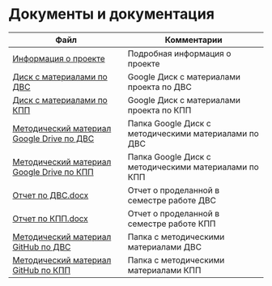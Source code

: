 # Документы и документация

| Файл                                             | Комментарии                                    |
| ------------------------------------------------ | ---------------------------------------------- |
| [Информация о проекте](https://github.com/DanielPetrow/PDUnity2020/blob/main/README.md) | Подробная информация о проекте |
| [Диск с материалами по ДВС](https://drive.google.com/drive/folders/1VvtcNlVwmfEkRlCcUutzGRLgceDrluz6?usp=sharing) | Google Диск с материалами проекта по ДВС|
| [Диск с материалами по КПП](https://drive.google.com/drive/folders/1HTHRfnxnfk79M68WTr56kxbwChZD4OdV?usp=sharing) | Google Диск с материалами проекта по КПП|
| [Методический материал Google Drive по ДВС](https://drive.google.com/drive/folders/1VvtcNlVwmfEkRlCcUutzGRLgceDrluz6?usp=sharing) | Папка Google Диск с методическими материалами по ДВС|
| [Методический материал Google Drive по КПП](https://drive.google.com/drive/folders/1NHrsGZWOwwmiYsZRgBLe137n2E9Q-AFL?usp=sharing) | Папка Google Диск с методическими материалами по КПП|
| [Отчет по ДВС.docx](https://github.com/DanielPetrow/PDUnity2020/blob/main/docs/%D0%9E%D1%82%D1%87%D0%B5%D1%82%20%D0%BA%D0%BE%D0%BC%D0%B0%D0%BD%D0%B4%D1%8B.%20Unity.%20%D0%94%D0%92%D0%A1.docx) | Отчет о проделанной в семестре работе ДВС|
| [Отчет по КПП.docx](https://github.com/DanielPetrow/PDUnity2020/blob/main/docs/%D0%9E%D1%82%D1%87%D0%B5%D1%82%20UNITY%20%D0%9C%D0%9A%D0%9F%D0%9F.docx) | Отчет о проделанной в семестре работе КПП|
| [Методический материал GitHub по ДВС]() | Папка с методическими материалами ДВС|
| [Методический материал GitHub по КПП]() | Папка с методическими материалами КПП|
